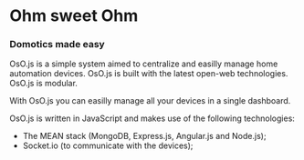 # Ohm sweet Ohm
### Domotics made easy
OsO.js is a simple system aimed to centralize and easilly manage home automation devices.
OsO.js is built with the latest open-web technologies.
OsO.js is modular.

With OsO.js you can easilly manage all your devices in a single dashboard.

OsO.js is written in JavaScript and makes use of the following technologies:
* The MEAN stack (MongoDB, Express.js, Angular.js and Node.js);
* Socket.io (to communicate with the devices);
